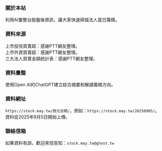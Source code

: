 ### 關於本站

利用AI彙整台股盤後資訊，讓大家快速掃描法人當日籌碼。

### 資料來源

上市投信買賣超：感謝PTT網友整理。  
上市外資買賣超：感謝PTT網友整理。  
三大法人買賣金額統計表：感謝PTT網友整理。

### 資料彙整

使用Open AI的ChatGPT建立綜合摘要和解讀籌碼方向。

### 資料網址

`https://stock.may.tw/西元日期/`，例如：`https://stock.may.tw/20250905/`。  
資料從2025年9月5日開始上傳。

### 聯絡信箱

如果資料有誤，歡迎來信告知：`stock.may.tw@ghost.tw`
